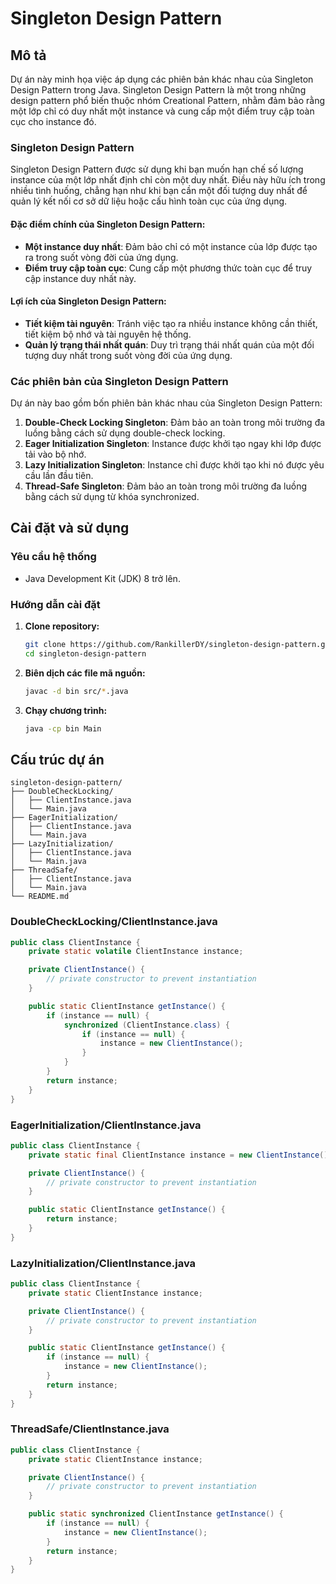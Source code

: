 # Singleton Design Pattern

## Mô tả

Dự án này minh họa việc áp dụng các phiên bản khác nhau của Singleton Design Pattern trong Java. Singleton Design Pattern là một trong những design pattern phổ biến thuộc nhóm Creational Pattern, nhằm đảm bảo rằng một lớp chỉ có duy nhất một instance và cung cấp một điểm truy cập toàn cục cho instance đó.

### Singleton Design Pattern

Singleton Design Pattern được sử dụng khi bạn muốn hạn chế số lượng instance của một lớp nhất định chỉ còn một duy nhất. Điều này hữu ích trong nhiều tình huống, chẳng hạn như khi bạn cần một đối tượng duy nhất để quản lý kết nối cơ sở dữ liệu hoặc cấu hình toàn cục của ứng dụng.

#### Đặc điểm chính của Singleton Design Pattern:
- **Một instance duy nhất**: Đảm bảo chỉ có một instance của lớp được tạo ra trong suốt vòng đời của ứng dụng.
- **Điểm truy cập toàn cục**: Cung cấp một phương thức toàn cục để truy cập instance duy nhất này.

#### Lợi ích của Singleton Design Pattern:
- **Tiết kiệm tài nguyên**: Tránh việc tạo ra nhiều instance không cần thiết, tiết kiệm bộ nhớ và tài nguyên hệ thống.
- **Quản lý trạng thái nhất quán**: Duy trì trạng thái nhất quán của một đối tượng duy nhất trong suốt vòng đời của ứng dụng.

### Các phiên bản của Singleton Design Pattern

Dự án này bao gồm bốn phiên bản khác nhau của Singleton Design Pattern:

1. **Double-Check Locking Singleton**: Đảm bảo an toàn trong môi trường đa luồng bằng cách sử dụng double-check locking.
2. **Eager Initialization Singleton**: Instance được khởi tạo ngay khi lớp được tải vào bộ nhớ.
3. **Lazy Initialization Singleton**: Instance chỉ được khởi tạo khi nó được yêu cầu lần đầu tiên.
4. **Thread-Safe Singleton**: Đảm bảo an toàn trong môi trường đa luồng bằng cách sử dụng từ khóa synchronized.

## Cài đặt và sử dụng

### Yêu cầu hệ thống

- Java Development Kit (JDK) 8 trở lên.

### Hướng dẫn cài đặt

1. **Clone repository:**
   ```bash
   git clone https://github.com/RankillerDY/singleton-design-pattern.git
   cd singleton-design-pattern
   ```

2. **Biên dịch các file mã nguồn:**
   ```bash
   javac -d bin src/*.java
   ```

3. **Chạy chương trình:**
   ```bash
   java -cp bin Main
   ```

## Cấu trúc dự án

```plaintext
singleton-design-pattern/
├── DoubleCheckLocking/
│   ├── ClientInstance.java
│   └── Main.java
├── EagerInitialization/
│   ├── ClientInstance.java
│   └── Main.java
├── LazyInitialization/
│   ├── ClientInstance.java
│   └── Main.java
├── ThreadSafe/
│   ├── ClientInstance.java
│   └── Main.java
└── README.md
```

### DoubleCheckLocking/ClientInstance.java

```java
public class ClientInstance {
    private static volatile ClientInstance instance;

    private ClientInstance() {
        // private constructor to prevent instantiation
    }

    public static ClientInstance getInstance() {
        if (instance == null) {
            synchronized (ClientInstance.class) {
                if (instance == null) {
                    instance = new ClientInstance();
                }
            }
        }
        return instance;
    }
}
```

### EagerInitialization/ClientInstance.java

```java
public class ClientInstance {
    private static final ClientInstance instance = new ClientInstance();

    private ClientInstance() {
        // private constructor to prevent instantiation
    }

    public static ClientInstance getInstance() {
        return instance;
    }
}
```

### LazyInitialization/ClientInstance.java

```java
public class ClientInstance {
    private static ClientInstance instance;

    private ClientInstance() {
        // private constructor to prevent instantiation
    }

    public static ClientInstance getInstance() {
        if (instance == null) {
            instance = new ClientInstance();
        }
        return instance;
    }
}
```

### ThreadSafe/ClientInstance.java

```java
public class ClientInstance {
    private static ClientInstance instance;

    private ClientInstance() {
        // private constructor to prevent instantiation
    }

    public static synchronized ClientInstance getInstance() {
        if (instance == null) {
            instance = new ClientInstance();
        }
        return instance;
    }
}
```
